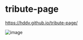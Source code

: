 # tribute-page
https://hddv.github.io/tribute-page/


![image](https://github.com/hddv/tribute-page/assets/47508485/868893ec-228a-4dfa-99c7-98c4b554430f)

